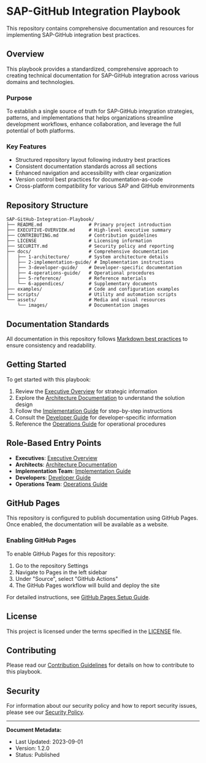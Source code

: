 # SAP-GitHub Integration Playbook

This repository contains comprehensive documentation and resources for implementing SAP-GitHub integration best practices.

## Overview

This playbook provides a standardized, comprehensive approach to creating technical documentation for SAP-GitHub integration across various domains and technologies.

### Purpose

To establish a single source of truth for SAP-GitHub integration strategies, patterns, and implementations that helps organizations streamline development workflows, enhance collaboration, and leverage the full potential of both platforms.

### Key Features

- Structured repository layout following industry best practices
- Consistent documentation standards across all sections
- Enhanced navigation and accessibility with clear organization
- Version control best practices for documentation-as-code
- Cross-platform compatibility for various SAP and GitHub environments

## Repository Structure

```
SAP-GitHub-Integration-Playbook/
├── README.md                 # Primary project introduction
├── EXECUTIVE-OVERVIEW.md     # High-level executive summary
├── CONTRIBUTING.md           # Contribution guidelines
├── LICENSE                   # Licensing information
├── SECURITY.md               # Security policy and reporting
├── docs/                     # Comprehensive documentation
│   ├── 1-architecture/       # System architecture details
│   ├── 2-implementation-guide/ # Implementation instructions
│   ├── 3-developer-guide/    # Developer-specific documentation
│   ├── 4-operations-guide/   # Operational procedures
│   ├── 5-reference/          # Reference materials
│   └── 6-appendices/         # Supplementary documents
├── examples/                 # Code and configuration examples
├── scripts/                  # Utility and automation scripts
└── assets/                   # Media and visual resources
    └── images/               # Documentation images
```

## Documentation Standards

All documentation in this repository follows [Markdown best practices](./docs/documentation-standards.md) to ensure consistency and readability.

## Getting Started

To get started with this playbook:

1. Review the [Executive Overview](./EXECUTIVE-OVERVIEW.md) for strategic information
2. Explore the [Architecture Documentation](./docs/1-architecture/README.md) to understand the solution design
3. Follow the [Implementation Guide](./docs/2-implementation-guide/README.md) for step-by-step instructions
4. Consult the [Developer Guide](./docs/3-developer-guide/README.md) for developer-specific information
5. Reference the [Operations Guide](./docs/4-operations-guide/README.md) for operational procedures

## Role-Based Entry Points

- **Executives**: [Executive Overview](./EXECUTIVE-OVERVIEW.md)
- **Architects**: [Architecture Documentation](./docs/1-architecture/README.md)
- **Implementation Team**: [Implementation Guide](./docs/2-implementation-guide/README.md)
- **Developers**: [Developer Guide](./docs/3-developer-guide/README.md)
- **Operations Team**: [Operations Guide](./docs/4-operations-guide/README.md)

## GitHub Pages

This repository is configured to publish documentation using GitHub Pages. Once enabled, the documentation will be available as a website.

### Enabling GitHub Pages

To enable GitHub Pages for this repository:

1. Go to the repository Settings
2. Navigate to Pages in the left sidebar
3. Under "Source", select "GitHub Actions"
4. The GitHub Pages workflow will build and deploy the site

For detailed instructions, see [GitHub Pages Setup Guide](./docs/github-pages-setup.md).

## License

This project is licensed under the terms specified in the [LICENSE](./LICENSE) file.

## Contributing

Please read our [Contribution Guidelines](./CONTRIBUTING.md) for details on how to contribute to this playbook.

## Security

For information about our security policy and how to report security issues, please see our [Security Policy](./SECURITY.md).

---

**Document Metadata:**
- Last Updated: 2023-09-01
- Version: 1.2.0
- Status: Published